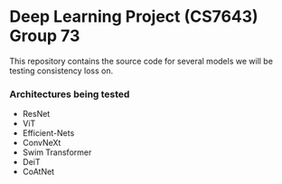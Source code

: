 ﻿# Deep Learning Project (CS7643) Group 73
 This repository contains the source code for several models we will be testing consistency loss on.
### Architectures being tested
- ResNet
- ViT
- Efficient-Nets
- ConvNeXt
- Swim Transformer
-  DeiT
-  CoAtNet

